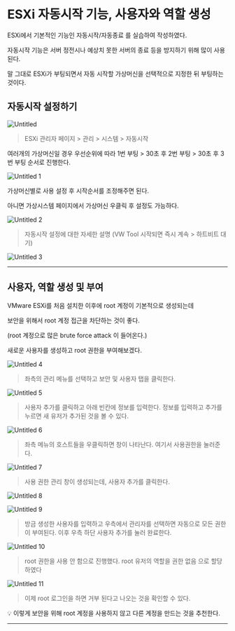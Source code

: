 # ESXi 자동시작 기능, 사용자와 역할 생성

ESXi에서 기본적인 기능인 자동시작/자동종료 를 실습하여 작성하였다.

자동시작 기능은 서버 정전시나 예상치 못한 서버의 종료 등을 방지하기 위해 많이 사용된다.

말 그대로 ESXi가 부팅되면서 자동 시작할 가상머신을 선택적으로 지정한 뒤 부팅하는 것이다.

## 자동시작 설정하기

![Untitled](https://user-images.githubusercontent.com/84123877/177495071-eff083b0-ea5e-4293-8062-55e5dee6a279.png)

> ESXi 관리자 페이지 > 관리 > 시스템 > 자동시작
> 

여러개의 가상머신일 경우 우선순위에 따라 1번 부팅 > 30초 후 2번 부팅 > 30초 후 3번 부팅 순서로 진행한다.

![Untitled 1](https://user-images.githubusercontent.com/84123877/177495039-88bd5ec5-e35a-4c2b-8ee7-bdf4fceb96b5.png)

가상머신별로 사용 설정 후 시작순서를 조정해주면 된다.

아니면 가상시스템 페이지에서 가상머신 우클릭 후 설정도 가능하다.

![Untitled 2](https://user-images.githubusercontent.com/84123877/177495044-a08fb523-614f-4360-bb2b-eb7ee313fd15.png)

> 자동시작 설정에 대한 자세한 설명 (VW Tool 시작되면 즉시 계속 > 하트비트 대기)
> 

![Untitled 3](https://user-images.githubusercontent.com/84123877/177495047-e4a59cfb-2811-461c-8574-4b810fa13234.png)

---

## 사용자, 역할 생성 및 부여

VMware ESXi를 처음 설치한 이후에 root 계정이 기본적으로 생성되는데 

보안을 위해서 root 계정 접근을 차단하는 것이 좋다.

(root 계정으로 많은 brute force attack 이 들어온다.)

새로운 사용자를 생성하고 root 권한을 부여해보겠다.

![Untitled 4](https://user-images.githubusercontent.com/84123877/177495049-6c5ba1f2-3c95-4f2c-a871-910f9b7bcc33.png)

> 좌측의 관리 메뉴를 선택하고 보안 및 사용자 탭을 클릭한다.
> 

![Untitled 5](https://user-images.githubusercontent.com/84123877/177495051-1f249752-2f95-4c6e-aa25-c61f28b18dc8.png)

> 사용자 추가를 클릭하고 아래 빈칸에 정보를 입력한다. 정보를 입력하고 추가를 누르면 새 유저가 추가된 것을 볼 수 있다.
> 

![Untitled 6](https://user-images.githubusercontent.com/84123877/177495053-8909d49e-3cec-443a-b651-d9fe2e1e6765.png)

> 좌측 메뉴의 호스트들을 우클릭하면 창이 나타난다. 여기서 사용권한을 눌러준다.
> 

![Untitled 7](https://user-images.githubusercontent.com/84123877/177495056-cd8db08d-b5ed-461b-8738-d79f40e67554.png)

> 사용 권한 관리 창이 생성되는데, 사용자 추가를 클릭한다.
> 

![Untitled 8](https://user-images.githubusercontent.com/84123877/177495062-a2c070ff-8b5d-42d3-9da3-47205144d570.png)

![Untitled 9](https://user-images.githubusercontent.com/84123877/177495064-a646dead-d5eb-4840-88a1-86ee3ca89708.png)

> 방금 생성한 사용자를 입력하고 우측에서 관리자를 선택하면 자동으로 모든 권한이 부여된다. 이후 우측 하단 사용자 추가를 눌러 완료한다.
> 

![Untitled 10](https://user-images.githubusercontent.com/84123877/177495065-1528d706-810b-4b7a-89ec-a83b4f622255.png)

> root 권한을 사용 안 함으로 진행했다. root 유저의 역할을 권한 없음 으로 할당하였다
> 

![Untitled 11](https://user-images.githubusercontent.com/84123877/177495067-f009aeb7-0f49-449b-be81-d2bab474d0d6.png)

> 이제 root 로그인을 하면 거부 된다고 나오는 것을 확인할 수 있다.
> 

<aside>
💡 이렇게 보안을 위해 root 계정을 사용하지 않고 다른 계정을 만드는 것을 추천한다.

</aside>

---

